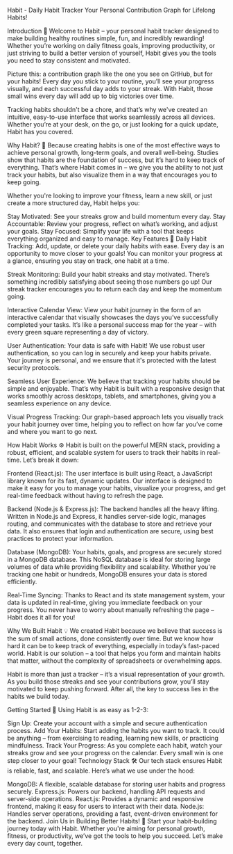 Habit - Daily Habit Tracker
Your Personal Contribution Graph for Lifelong Habits!

Introduction 🎯
Welcome to Habit – your personal habit tracker designed to make building healthy routines simple, fun, and incredibly rewarding! Whether you’re working on daily fitness goals, improving productivity, or just striving to build a better version of yourself, Habit gives you the tools you need to stay consistent and motivated.

Picture this: a contribution graph like the one you see on GitHub, but for your habits! Every day you stick to your routine, you’ll see your progress visually, and each successful day adds to your streak. With Habit, those small wins every day will add up to big victories over time.

Tracking habits shouldn't be a chore, and that’s why we've created an intuitive, easy-to-use interface that works seamlessly across all devices. Whether you’re at your desk, on the go, or just looking for a quick update, Habit has you covered.

Why Habit? 🤔
Because creating habits is one of the most effective ways to achieve personal growth, long-term goals, and overall well-being. Studies show that habits are the foundation of success, but it’s hard to keep track of everything. That’s where Habit comes in – we give you the ability to not just track your habits, but also visualize them in a way that encourages you to keep going.

Whether you're looking to improve your fitness, learn a new skill, or just create a more structured day, Habit helps you:

Stay Motivated: See your streaks grow and build momentum every day.
Stay Accountable: Review your progress, reflect on what’s working, and adjust your goals.
Stay Focused: Simplify your life with a tool that keeps everything organized and easy to manage.
Key Features 🌟
Daily Habit Tracking: Add, update, or delete your daily habits with ease. Every day is an opportunity to move closer to your goals! You can monitor your progress at a glance, ensuring you stay on track, one habit at a time.

Streak Monitoring: Build your habit streaks and stay motivated. There’s something incredibly satisfying about seeing those numbers go up! Our streak tracker encourages you to return each day and keep the momentum going.

Interactive Calendar View: View your habit journey in the form of an interactive calendar that visually showcases the days you’ve successfully completed your tasks. It’s like a personal success map for the year – with every green square representing a day of victory.

User Authentication: Your data is safe with Habit! We use robust user authentication, so you can log in securely and keep your habits private. Your journey is personal, and we ensure that it's protected with the latest security protocols.

Seamless User Experience: We believe that tracking your habits should be simple and enjoyable. That’s why Habit is built with a responsive design that works smoothly across desktops, tablets, and smartphones, giving you a seamless experience on any device.

Visual Progress Tracking: Our graph-based approach lets you visually track your habit journey over time, helping you to reflect on how far you’ve come and where you want to go next.

How Habit Works ⚙️
Habit is built on the powerful MERN stack, providing a robust, efficient, and scalable system for users to track their habits in real-time. Let’s break it down:

Frontend (React.js): The user interface is built using React, a JavaScript library known for its fast, dynamic updates. Our interface is designed to make it easy for you to manage your habits, visualize your progress, and get real-time feedback without having to refresh the page.

Backend (Node.js & Express.js): The backend handles all the heavy lifting. Written in Node.js and Express, it handles server-side logic, manages routing, and communicates with the database to store and retrieve your data. It also ensures that login and authentication are secure, using best practices to protect your information.

Database (MongoDB): Your habits, goals, and progress are securely stored in a MongoDB database. This NoSQL database is ideal for storing large volumes of data while providing flexibility and scalability. Whether you're tracking one habit or hundreds, MongoDB ensures your data is stored efficiently.

Real-Time Syncing: Thanks to React and its state management system, your data is updated in real-time, giving you immediate feedback on your progress. You never have to worry about manually refreshing the page – Habit does it all for you!

Why We Built Habit 💡
We created Habit because we believe that success is the sum of small actions, done consistently over time. But we know how hard it can be to keep track of everything, especially in today’s fast-paced world. Habit is our solution – a tool that helps you form and maintain habits that matter, without the complexity of spreadsheets or overwhelming apps.

Habit is more than just a tracker – it’s a visual representation of your growth. As you build those streaks and see your contributions grow, you’ll stay motivated to keep pushing forward. After all, the key to success lies in the habits we build today.

Getting Started 🚀
Using Habit is as easy as 1-2-3:

Sign Up: Create your account with a simple and secure authentication process.
Add Your Habits: Start adding the habits you want to track. It could be anything – from exercising to reading, learning new skills, or practicing mindfulness.
Track Your Progress: As you complete each habit, watch your streaks grow and see your progress on the calendar. Every small win is one step closer to your goal!
Technology Stack 🛠️
Our tech stack ensures Habit is reliable, fast, and scalable. Here’s what we use under the hood:

MongoDB: A flexible, scalable database for storing user habits and progress securely.
Express.js: Powers our backend, handling API requests and server-side operations.
React.js: Provides a dynamic and responsive frontend, making it easy for users to interact with their data.
Node.js: Handles server operations, providing a fast, event-driven environment for the backend.
Join Us in Building Better Habits! 🌟
Start your habit-building journey today with Habit. Whether you're aiming for personal growth, fitness, or productivity, we’ve got the tools to help you succeed. Let’s make every day count, together.

